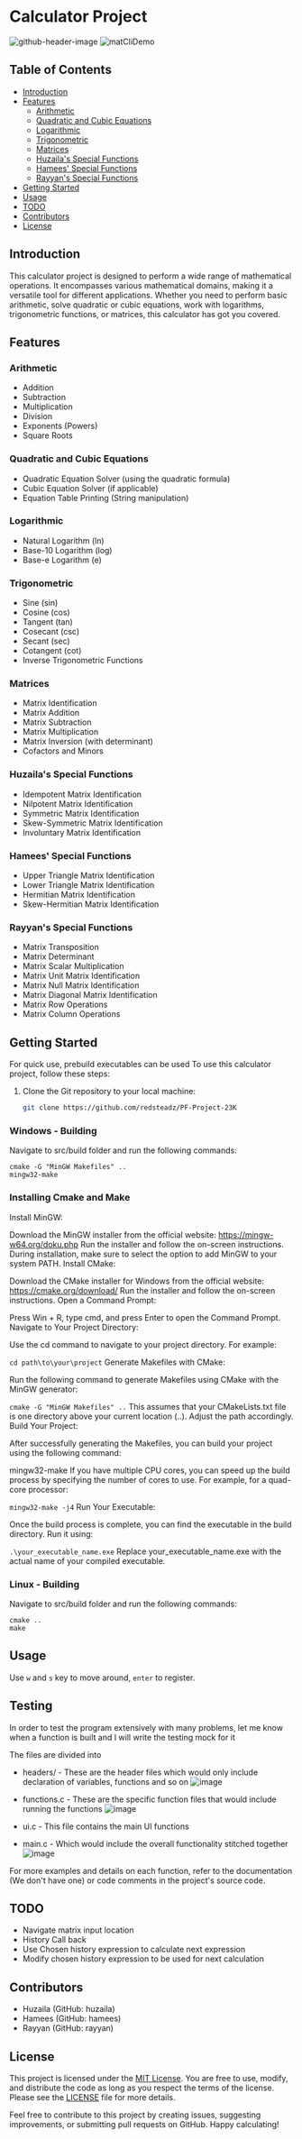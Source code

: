 # Calculator Project
![github-header-image](https://github.com/redsteadz/PF-Project-23K/assets/86804632/6a08f6a4-f397-49d7-8c95-9118da616baf)
![matCliDemo](https://github.com/redsteadz/PF-Project-23K/assets/86804632/c5d7dc81-4faa-42fb-a98e-798cd604d977)

## Table of Contents
- [Introduction](#introduction)
- [Features](#features)
  - [Arithmetic](#arithmetic)
  - [Quadratic and Cubic Equations](#quadratic-and-cubic-equations)
  - [Logarithmic](#logarithmic)
  - [Trigonometric](#trigonometric)
  - [Matrices](#matrices)
  - [Huzaila's Special Functions](#huzailas-special-functions)
  - [Hamees' Special Functions](#hamees-special-functions)
  - [Rayyan's Special Functions](#rayyans-special-functions)
- [Getting Started](#getting-started)
- [Usage](#usage)
- [TODO](#todo)
- [Contributors](#contributors)
- [License](#license)

## Introduction
This calculator project is designed to perform a wide range of mathematical operations. It encompasses various mathematical domains, making it a versatile tool for different applications. Whether you need to perform basic arithmetic, solve quadratic or cubic equations, work with logarithms, trigonometric functions, or matrices, this calculator has got you covered. 

## Features

### Arithmetic
- Addition
- Subtraction
- Multiplication
- Division
- Exponents (Powers)
- Square Roots

### Quadratic and Cubic Equations
- Quadratic Equation Solver (using the quadratic formula)
- Cubic Equation Solver (if applicable)
- Equation Table Printing (String manipulation)

### Logarithmic
- Natural Logarithm (ln)
- Base-10 Logarithm (log)
- Base-e Logarithm (e)

### Trigonometric
- Sine (sin)
- Cosine (cos)
- Tangent (tan)
- Cosecant (csc)
- Secant (sec)
- Cotangent (cot)
- Inverse Trigonometric Functions

### Matrices
- Matrix Identification
- Matrix Addition
- Matrix Subtraction
- Matrix Multiplication
- Matrix Inversion (with determinant)
- Cofactors and Minors

### Huzaila's Special Functions
- Idempotent Matrix Identification
- Nilpotent Matrix Identification
- Symmetric Matrix Identification
- Skew-Symmetric Matrix Identification
- Involuntary Matrix Identification

### Hamees' Special Functions
- Upper Triangle Matrix Identification
- Lower Triangle Matrix Identification
- Hermitian Matrix Identification
- Skew-Hermitian Matrix Identification

### Rayyan's Special Functions
- Matrix Transposition
- Matrix Determinant
- Matrix Scalar Multiplication
- Matrix Unit Matrix Identification
- Matrix Null Matrix Identification
- Matrix Diagonal Matrix Identification
- Matrix Row Operations
- Matrix Column Operations

## Getting Started
For quick use, prebuild executables can be used
To use this calculator project, follow these steps:
1. Clone the Git repository to your local machine:
   ```bash
   git clone https://github.com/redsteadz/PF-Project-23K
   ```
### Windows - Building
Navigate to src/build folder and run the following commands:
```
cmake -G "MinGW Makefiles" ..
mingw32-make
```
### Installing Cmake and Make
Install MinGW:

Download the MinGW installer from the official website: https://mingw-w64.org/doku.php
Run the installer and follow the on-screen instructions.
During installation, make sure to select the option to add MinGW to your system PATH.
Install CMake:

Download the CMake installer for Windows from the official website: https://cmake.org/download/
Run the installer and follow the on-screen instructions.
Open a Command Prompt:

Press Win + R, type cmd, and press Enter to open the Command Prompt.
Navigate to Your Project Directory:

Use the cd command to navigate to your project directory. For example:

`cd path\to\your\project`
Generate Makefiles with CMake:

Run the following command to generate Makefiles using CMake with the MinGW generator:

`cmake -G "MinGW Makefiles" ..`
This assumes that your CMakeLists.txt file is one directory above your current location (..). Adjust the path accordingly.
Build Your Project:

After successfully generating the Makefiles, you can build your project using the following command:


mingw32-make
If you have multiple CPU cores, you can speed up the build process by specifying the number of cores to use. For example, for a quad-core processor:

`mingw32-make -j4`
Run Your Executable:

Once the build process is complete, you can find the executable in the build directory. Run it using:

`.\your_executable_name.exe`
Replace your_executable_name.exe with the actual name of your compiled executable.

### Linux - Building
Navigate to src/build folder and run the following commands:
```
cmake ..
make
```

## Usage
Use `w` and `s` key to move around, `enter` to register.

## Testing
In order to test the program extensively with many problems, let me know when a function is built and I will write the testing mock for it

The files are divided into
- headers/ - These are the header files which would only include declaration of variables, functions and so on
![image](https://github.com/redsteadz/PF-Project-23K/assets/86804632/c3210f93-6063-4dda-a609-982896596c7a)

- functions.c - These are the specific function files that would include running the functions
![image](https://github.com/redsteadz/PF-Project-23K/assets/86804632/4d273342-2730-400c-a5e8-d03df47c16cc)

- ui.c - This file contains the main UI functions

- main.c - Which would include the overall functionality stitched together
![image](https://github.com/redsteadz/PF-Project-23K/assets/86804632/558da17f-dbec-4c43-a17d-4aeedefa51ff)


For more examples and details on each function, refer to the documentation (We don't have one) or code comments in the project's source code.

## TODO 
- Navigate matrix input location 
- History Call back 
- Use Chosen history expression to calculate next expression
- Modify chosen history expression to be used for next calculation

## Contributors
- Huzaila (GitHub: huzaila)
- Hamees (GitHub: hamees)
- Rayyan (GitHub: rayyan)

## License
This project is licensed under the [MIT License](LICENSE). You are free to use, modify, and distribute the code as long as you respect the terms of the license. Please see the [LICENSE](LICENSE) file for more details.

Feel free to contribute to this project by creating issues, suggesting improvements, or submitting pull requests on GitHub. Happy calculating!
